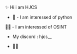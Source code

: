 ✨ Hi i am HJCS

- 🐍 - I am interessed of python

👩‍💻 - I am interessed of OSINT

- My discord : hjcs__

- 🏴‍☠️
 

